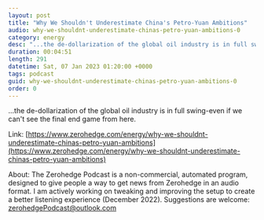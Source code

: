 ```yaml
---
layout: post
title: "Why We Shouldn't Underestimate China's Petro-Yuan Ambitions"
audio: why-we-shouldnt-underestimate-chinas-petro-yuan-ambitions-0
category: energy
desc: "...the de-dollarization of the global oil industry is in full swing-even if we can't see the final end game from here."
duration: 00:04:51
length: 291
datetime: Sat, 07 Jan 2023 01:20:00 +0000
tags: podcast
guid: why-we-shouldnt-underestimate-chinas-petro-yuan-ambitions-0
order: 0
---
```

...the de-dollarization of the global oil industry is in full swing-even if we can't see the final end game from here.

Link: [https://www.zerohedge.com/energy/why-we-shouldnt-underestimate-chinas-petro-yuan-ambitions](https://www.zerohedge.com/energy/why-we-shouldnt-underestimate-chinas-petro-yuan-ambitions)

About: The Zerohedge Podcast is a non-commercial, automated program, designed to give people a way to get news from Zerohedge in an audio format.  I am actively working on tweaking and improving the setup to create a better listening experience (December 2022).  Suggestions are welcome: [zerohedgePodcast@outlook.com](mailto:zerohedgePodcast@outlook.com)